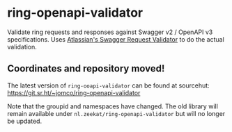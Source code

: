 # ring-openapi-validator

Validate ring requests and responses against Swagger v2 / OpenAPI v3
specifications. Uses [Atlassian's Swagger Request
Validator](https://bitbucket.org/atlassian/swagger-request-validator/src/master/)
to do the actual validation.

## Coordinates and repository moved!

The latest version of `ring-ooapi-validator` can be found at sourcehut: https://git.sr.ht/~jomco/ring-openapi-validator

Note that the groupid and namespaces have changed. The old library will remain available under `nl.zeekat/ring-openapi-validator` but will no longer be updated.
